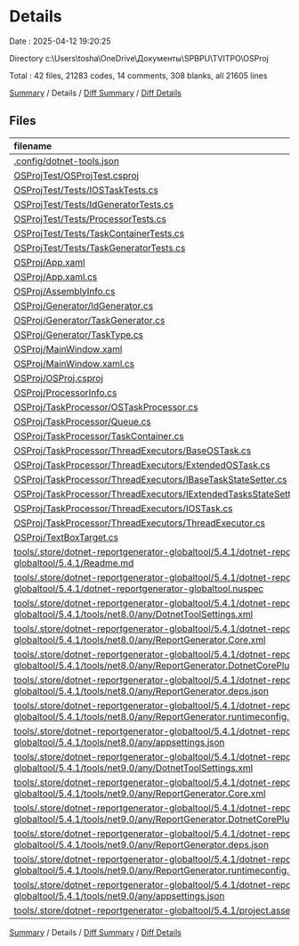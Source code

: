 # Details

Date : 2025-04-12 19:20:25

Directory c:\\Users\\tosha\\OneDrive\\Документы\\SPBPU\\TVITPO\\OSProj

Total : 42 files,  21283 codes, 14 comments, 308 blanks, all 21605 lines

[Summary](results.md) / Details / [Diff Summary](diff.md) / [Diff Details](diff-details.md)

## Files
| filename | language | code | comment | blank | total |
| :--- | :--- | ---: | ---: | ---: | ---: |
| [.config/dotnet-tools.json](/.config/dotnet-tools.json) | JSON | 13 | 0 | 0 | 13 |
| [OSProjTest/OSProjTest.csproj](/OSProjTest/OSProjTest.csproj) | XML | 24 | 0 | 7 | 31 |
| [OSProjTest/Tests/IOSTaskTests.cs](/OSProjTest/Tests/IOSTaskTests.cs) | C# | 80 | 0 | 16 | 96 |
| [OSProjTest/Tests/IdGeneratorTests.cs](/OSProjTest/Tests/IdGeneratorTests.cs) | C# | 15 | 0 | 3 | 18 |
| [OSProjTest/Tests/ProcessorTests.cs](/OSProjTest/Tests/ProcessorTests.cs) | C# | 150 | 0 | 22 | 172 |
| [OSProjTest/Tests/TaskContainerTests.cs](/OSProjTest/Tests/TaskContainerTests.cs) | C# | 96 | 0 | 29 | 125 |
| [OSProjTest/Tests/TaskGeneratorTests.cs](/OSProjTest/Tests/TaskGeneratorTests.cs) | C# | 27 | 0 | 7 | 34 |
| [OSProj/App.xaml](/OSProj/App.xaml) | XAML | 8 | 0 | 2 | 10 |
| [OSProj/App.xaml.cs](/OSProj/App.xaml.cs) | C# | 9 | 3 | 3 | 15 |
| [OSProj/AssemblyInfo.cs](/OSProj/AssemblyInfo.cs) | C# | 5 | 4 | 2 | 11 |
| [OSProj/Generator/IdGenerator.cs](/OSProj/Generator/IdGenerator.cs) | C# | 8 | 0 | 1 | 9 |
| [OSProj/Generator/TaskGenerator.cs](/OSProj/Generator/TaskGenerator.cs) | C# | 48 | 0 | 8 | 56 |
| [OSProj/Generator/TaskType.cs](/OSProj/Generator/TaskType.cs) | C# | 16 | 0 | 1 | 17 |
| [OSProj/MainWindow.xaml](/OSProj/MainWindow.xaml) | XAML | 36 | 0 | 3 | 39 |
| [OSProj/MainWindow.xaml.cs](/OSProj/MainWindow.xaml.cs) | C# | 72 | 0 | 13 | 85 |
| [OSProj/OSProj.csproj](/OSProj/OSProj.csproj) | XML | 17 | 0 | 4 | 21 |
| [OSProj/ProcessorInfo.cs](/OSProj/ProcessorInfo.cs) | C# | 85 | 3 | 14 | 102 |
| [OSProj/TaskProcessor/OSTaskProcessor.cs](/OSProj/TaskProcessor/OSTaskProcessor.cs) | C# | 154 | 4 | 38 | 196 |
| [OSProj/TaskProcessor/Queue.cs](/OSProj/TaskProcessor/Queue.cs) | C# | 57 | 0 | 14 | 71 |
| [OSProj/TaskProcessor/TaskContainer.cs](/OSProj/TaskProcessor/TaskContainer.cs) | C# | 217 | 0 | 45 | 262 |
| [OSProj/TaskProcessor/ThreadExecutors/BaseOSTask.cs](/OSProj/TaskProcessor/ThreadExecutors/BaseOSTask.cs) | C# | 92 | 0 | 16 | 108 |
| [OSProj/TaskProcessor/ThreadExecutors/ExtendedOSTask.cs](/OSProj/TaskProcessor/ThreadExecutors/ExtendedOSTask.cs) | C# | 127 | 0 | 22 | 149 |
| [OSProj/TaskProcessor/ThreadExecutors/IBaseTaskStateSetter.cs](/OSProj/TaskProcessor/ThreadExecutors/IBaseTaskStateSetter.cs) | C# | 15 | 0 | 2 | 17 |
| [OSProj/TaskProcessor/ThreadExecutors/IExtendedTasksStateSetter.cs](/OSProj/TaskProcessor/ThreadExecutors/IExtendedTasksStateSetter.cs) | C# | 13 | 0 | 2 | 15 |
| [OSProj/TaskProcessor/ThreadExecutors/IOSTask.cs](/OSProj/TaskProcessor/ThreadExecutors/IOSTask.cs) | C# | 23 | 0 | 3 | 26 |
| [OSProj/TaskProcessor/ThreadExecutors/ThreadExecutor.cs](/OSProj/TaskProcessor/ThreadExecutors/ThreadExecutor.cs) | C# | 56 | 0 | 10 | 66 |
| [OSProj/TextBoxTarget.cs](/OSProj/TextBoxTarget.cs) | C# | 18 | 0 | 3 | 21 |
| [tools/.store/dotnet-reportgenerator-globaltool/5.4.1/dotnet-reportgenerator-globaltool/5.4.1/Readme.md](/tools/.store/dotnet-reportgenerator-globaltool/5.4.1/dotnet-reportgenerator-globaltool/5.4.1/Readme.md) | Markdown | 25 | 0 | 9 | 34 |
| [tools/.store/dotnet-reportgenerator-globaltool/5.4.1/dotnet-reportgenerator-globaltool/5.4.1/dotnet-reportgenerator-globaltool.nuspec](/tools/.store/dotnet-reportgenerator-globaltool/5.4.1/dotnet-reportgenerator-globaltool/5.4.1/dotnet-reportgenerator-globaltool.nuspec) | XML | 34 | 0 | 5 | 39 |
| [tools/.store/dotnet-reportgenerator-globaltool/5.4.1/dotnet-reportgenerator-globaltool/5.4.1/tools/net8.0/any/DotnetToolSettings.xml](/tools/.store/dotnet-reportgenerator-globaltool/5.4.1/dotnet-reportgenerator-globaltool/5.4.1/tools/net8.0/any/DotnetToolSettings.xml) | XML | 6 | 0 | 0 | 6 |
| [tools/.store/dotnet-reportgenerator-globaltool/5.4.1/dotnet-reportgenerator-globaltool/5.4.1/tools/net8.0/any/ReportGenerator.Core.xml](/tools/.store/dotnet-reportgenerator-globaltool/5.4.1/dotnet-reportgenerator-globaltool/5.4.1/tools/net8.0/any/ReportGenerator.Core.xml) | XML | 9,370 | 0 | 1 | 9,371 |
| [tools/.store/dotnet-reportgenerator-globaltool/5.4.1/dotnet-reportgenerator-globaltool/5.4.1/tools/net8.0/any/ReportGenerator.DotnetCorePluginLoader.xml](/tools/.store/dotnet-reportgenerator-globaltool/5.4.1/dotnet-reportgenerator-globaltool/5.4.1/tools/net8.0/any/ReportGenerator.DotnetCorePluginLoader.xml) | XML | 20 | 0 | 1 | 21 |
| [tools/.store/dotnet-reportgenerator-globaltool/5.4.1/dotnet-reportgenerator-globaltool/5.4.1/tools/net8.0/any/ReportGenerator.deps.json](/tools/.store/dotnet-reportgenerator-globaltool/5.4.1/dotnet-reportgenerator-globaltool/5.4.1/tools/net8.0/any/ReportGenerator.deps.json) | JSON | 441 | 0 | 0 | 441 |
| [tools/.store/dotnet-reportgenerator-globaltool/5.4.1/dotnet-reportgenerator-globaltool/5.4.1/tools/net8.0/any/ReportGenerator.runtimeconfig.json](/tools/.store/dotnet-reportgenerator-globaltool/5.4.1/dotnet-reportgenerator-globaltool/5.4.1/tools/net8.0/any/ReportGenerator.runtimeconfig.json) | JSON | 14 | 0 | 0 | 14 |
| [tools/.store/dotnet-reportgenerator-globaltool/5.4.1/dotnet-reportgenerator-globaltool/5.4.1/tools/net8.0/any/appsettings.json](/tools/.store/dotnet-reportgenerator-globaltool/5.4.1/dotnet-reportgenerator-globaltool/5.4.1/tools/net8.0/any/appsettings.json) | JSON | 26 | 0 | 0 | 26 |
| [tools/.store/dotnet-reportgenerator-globaltool/5.4.1/dotnet-reportgenerator-globaltool/5.4.1/tools/net9.0/any/DotnetToolSettings.xml](/tools/.store/dotnet-reportgenerator-globaltool/5.4.1/dotnet-reportgenerator-globaltool/5.4.1/tools/net9.0/any/DotnetToolSettings.xml) | XML | 6 | 0 | 0 | 6 |
| [tools/.store/dotnet-reportgenerator-globaltool/5.4.1/dotnet-reportgenerator-globaltool/5.4.1/tools/net9.0/any/ReportGenerator.Core.xml](/tools/.store/dotnet-reportgenerator-globaltool/5.4.1/dotnet-reportgenerator-globaltool/5.4.1/tools/net9.0/any/ReportGenerator.Core.xml) | XML | 9,370 | 0 | 1 | 9,371 |
| [tools/.store/dotnet-reportgenerator-globaltool/5.4.1/dotnet-reportgenerator-globaltool/5.4.1/tools/net9.0/any/ReportGenerator.DotnetCorePluginLoader.xml](/tools/.store/dotnet-reportgenerator-globaltool/5.4.1/dotnet-reportgenerator-globaltool/5.4.1/tools/net9.0/any/ReportGenerator.DotnetCorePluginLoader.xml) | XML | 20 | 0 | 1 | 21 |
| [tools/.store/dotnet-reportgenerator-globaltool/5.4.1/dotnet-reportgenerator-globaltool/5.4.1/tools/net9.0/any/ReportGenerator.deps.json](/tools/.store/dotnet-reportgenerator-globaltool/5.4.1/dotnet-reportgenerator-globaltool/5.4.1/tools/net9.0/any/ReportGenerator.deps.json) | JSON | 391 | 0 | 0 | 391 |
| [tools/.store/dotnet-reportgenerator-globaltool/5.4.1/dotnet-reportgenerator-globaltool/5.4.1/tools/net9.0/any/ReportGenerator.runtimeconfig.json](/tools/.store/dotnet-reportgenerator-globaltool/5.4.1/dotnet-reportgenerator-globaltool/5.4.1/tools/net9.0/any/ReportGenerator.runtimeconfig.json) | JSON | 14 | 0 | 0 | 14 |
| [tools/.store/dotnet-reportgenerator-globaltool/5.4.1/dotnet-reportgenerator-globaltool/5.4.1/tools/net9.0/any/appsettings.json](/tools/.store/dotnet-reportgenerator-globaltool/5.4.1/dotnet-reportgenerator-globaltool/5.4.1/tools/net9.0/any/appsettings.json) | JSON | 26 | 0 | 0 | 26 |
| [tools/.store/dotnet-reportgenerator-globaltool/5.4.1/project.assets.json](/tools/.store/dotnet-reportgenerator-globaltool/5.4.1/project.assets.json) | JSON | 39 | 0 | 0 | 39 |

[Summary](results.md) / Details / [Diff Summary](diff.md) / [Diff Details](diff-details.md)